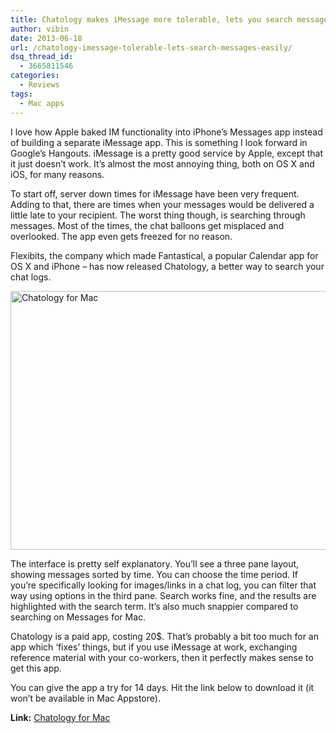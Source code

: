 ```yaml
---
title: Chatology makes iMessage more tolerable, lets you search messages easily
author: vibin
date: 2013-06-18
url: /chatology-imessage-tolerable-lets-search-messages-easily/
dsq_thread_id:
  - 3665811546
categories:
  - Reviews
tags:
  - Mac apps
---
```

I love how Apple baked IM functionality into iPhone&#8217;s Messages app instead of building a separate iMessage app. This is something I look forward in Google&#8217;s Hangouts. iMessage is a pretty good service by Apple, except that it just doesn&#8217;t work. It&#8217;s almost the most annoying thing, both on OS X and iOS, for many reasons.

To start off, server down times for iMessage have been very frequent. Adding to that, there are times when your messages would be delivered a little late to your recipient. The worst thing though, is searching through messages. Most of the times, the chat balloons get misplaced and overlooked. The app even gets freezed for no reason.

Flexibits, the company which made Fantastical, a popular Calendar app for OS X and iPhone &#8211; has now released Chatology, a better way to search your chat logs.

[<img class="aligncenter size-medium wp-image-75745" alt="Chatology for Mac" src="http://cdn.devilsworkshop.org/files/2013/06/Slice-12-600x414.png" width="600" height="414" />][1]

The interface is pretty self explanatory. You&#8217;ll see a three pane layout, showing messages sorted by time. You can choose the time period. If you&#8217;re specifically looking for images/links in a chat log, you can filter that way using options in the third pane. Search works fine, and the results are highlighted with the search term. It&#8217;s also much snappier compared to searching on Messages for Mac.

Chatology is a paid app, costing 20$. That&#8217;s probably a bit too much for an app which &#8216;fixes&#8217; things, but if you use iMessage at work, exchanging reference material with your co-workers, then it perfectly makes sense to get this app.

You can give the app a try for 14 days. Hit the link below to download it (it won&#8217;t be available in Mac Appstore).

**Link:** <a href="http://flexibits.com/chatology" onclick="_gaq.push(['_trackEvent', 'outbound-article', 'http://flexibits.com/chatology', 'Chatology for Mac']);" >Chatology for Mac</a>

 [1]: http://cdn.devilsworkshop.org/files/2013/06/Slice-12.png
